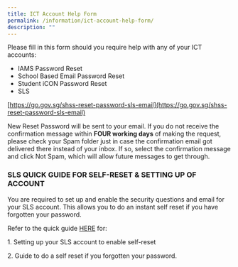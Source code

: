 ```yaml
---
title: ICT Account Help Form
permalink: /information/ict-account-help-form/
description: ""
---
```



Please fill in this form should you require help with any of your ICT accounts:

*   IAMS Password Reset
*   School Based Email Password Reset
*   Student iCON Password Reset
*   SLS

[https://go.gov.sg/shss-reset-password-sls-email](https://go.gov.sg/shss-reset-password-sls-email)

New Reset Password will be sent to your email. If you do not receive the confirmation message within **FOUR working days** of making the request, please check your Spam folder just in case the confirmation email got delivered there instead of your inbox. If so, select the confirmation message and click Not Spam, which will allow future messages to get through.

  

### SLS QUICK GUIDE FOR SELF-RESET & SETTING UP OF ACCOUNT

You are required to set up and enable the security questions and email for your SLS account. This allows you to do an instant self reset if you have forgotten your password.   

  

Refer to the quick guide [HERE](/files/Hildan%20Matters/SLS%20LOGIN%20INSTRUCTIONS%20%20Quick%20guide%20for%20self%20reset.pdf) for:

1\. Setting up your SLS account to enable self-reset

2\. Guide to do a self reset if you forgotten your password.